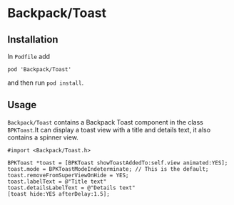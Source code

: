 # Backpack/Toast

## Installation

In `Podfile` add

```aspnet
pod 'Backpack/Toast'
```
and then run `pod install`.

## Usage

`Backpack/Toast` contains a Backpack Toast component in the class `BPKToast`.It can display a toast view with a title and details text, it also contains a spinner view.

```objective - c
#import <Backpack/Toast.h>

BPKToast *toast = [BPKToast showToastAddedTo:self.view animated:YES];
toast.mode = BPKToastModeIndeterminate; // This is the default;
toast.removeFromSuperViewOnHide = YES;
toast.labelText = @"Title text"
toast.detailsLabelText = @"Details text"
[toast hide:YES afterDelay:1.5];
```

